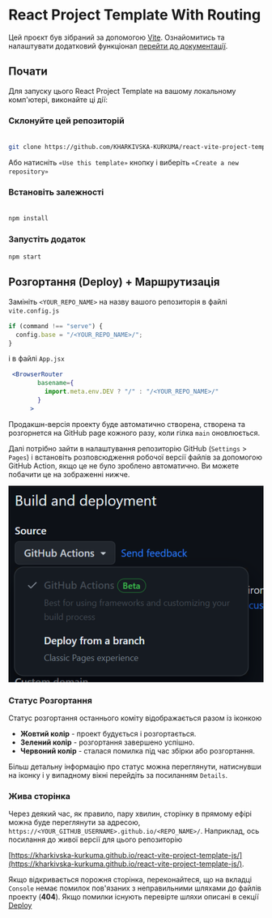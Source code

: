 # React Project Template With Routing

Цей проєкт був зібраний за допомогою
[Vite](https://vitejs.dev/). Ознайомитись та налаштувати додатковий функціонал
[перейти до документації](https://vitejs.dev/guide/).

## Почати

Для запуску цього React Project Template на вашому локальному комп'ютері, виконайте ці дії:

### Склонуйте цей репозиторій

```bash

git clone https://github.com/KHARKIVSKA-KURKUMA/react-vite-project-template-js.git

```

Або натисніть `«Use this template»` кнопку і виберіть
`«Create a new repository»`

### Встановіть залежності

```bash

npm install

```

### Запустіть додаток

```bash
npm start

```

<a id="deployment-section"></a>

## Розгортання (Deploy) + Маршрутизація

Замініть `<YOUR_REPO_NAME>` на назву вашого репозиторія в файлі `vite.config.js`

```jsx
if (command !== "serve") {
  config.base = "/<YOUR_REPO_NAME>/";
}
```

і в файлі `App.jsx`

```jsx
 <BrowserRouter
        basename={
          import.meta.env.DEV ? "/" : "/<YOUR_REPO_NAME>/"
        }
      >
```

Продакшн-версія проекту буде автоматично створена, створена та розгорнется на GitHub page кожного разу, коли гілка `main`
оновлюється.

Далі потрібно зайти в налаштування репозиторію GitHub (`Settings` >
`Pages`) і встановіть розповсюдження робочої версії файлів за допомогою GitHub Action, якщо це не було зроблено автоматично. Ви можете побачити це на зображенні нижче.

![GitHub Pages settings](./public/assets/repo-settings.png)

### Статус Розгортання

Статус розгортання останнього коміту відображається разом із іконкою

- **Жовтий колір** - проект будується і розгортається.
- **Зелений колір** - розгортання завершено успішно.
- **Червоний колір** - сталася помилка під час збірки або розгортання.

Більш детальну інформацію про статус можна переглянути, натиснувши на іконку
і у випадному вікні перейдіть за посиланням `Details`.

### Жива сторінка

Через деякий час, як правило, пару хвилин, сторінку в прямому ефірі можна буде переглянути за
адресою, `https://<YOUR_GITHUB_USERNAME>.github.io/<REPO_NAME>/`. Наприклад, ось посилання
до живої версії для цього репозиторію

[https://kharkivska-kurkuma.github.io/react-vite-project-template-js/](https://kharkivska-kurkuma.github.io/react-vite-project-template-js/).

Якщо відкривається порожня сторінка, переконайтеся, що на вкладці `Console` немає помилок
пов'язаних з неправильними шляхами до файлів проекту (**404**). Якщо помилки існують перевірте шляхи описані в секції [Deploy](#deployment-section)
